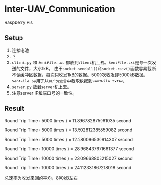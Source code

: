 # Inter-UAV_Communication
Raspberry Pis

## Setup

1. 连接电池
2. ？
3. `client.py` 和 `SentFile.txt` 都放到`client`机上去。`SentFile.txt`是每一次发送的文件，大小1kB。 由于`socket.sendall()`和`socket.recv()`函数容易截断不读缓冲区数据，每次只收发1kB的数据。5000次收发即5000kB数据。`SentFile.py`用于从`共产党宣言`中截取数据到`SentFile.txt`中。
4. `server.py` 放到`server`机上去。
5. 注意server IP和端口号的一致性。

## Result
Round Trip Time ( 5000  times ) =  11.896782875061035  second

Round Trip Time ( 5000  times ) =  13.502812385559082  second

Round Trip Time ( 5000  times ) =  12.280096530914307  second

Round Trip Time ( 10000  times ) =  28.968437671661377  second

Round Trip Time ( 10000  times ) =  23.09668803215027  second

Round Trip Time ( 10000  times ) =  24.112331867218018  second

总速率为收发来回的平均，800kB左右
